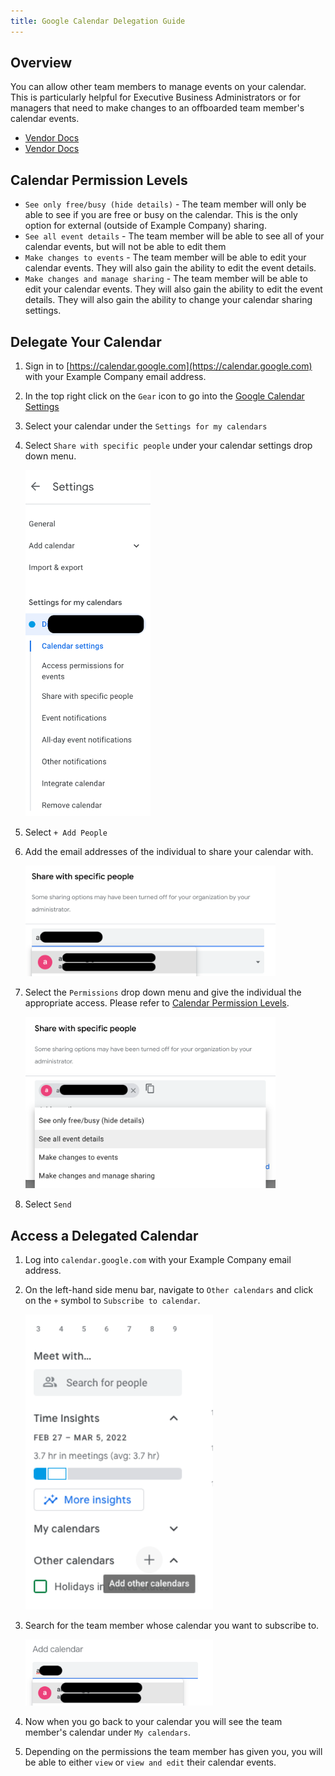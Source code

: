 ```yaml
---
title: Google Calendar Delegation Guide
---
```


## Overview

You can allow other team members to manage events on your calendar. This is particularly helpful for Executive Business Administrators or for managers that need to make changes to an offboarded team member's calendar events.

- [Vendor Docs](https://support.google.com/a/users/answer/168126)
- [Vendor Docs](https://support.google.com/calendar/answer/37082)

## Calendar Permission Levels

- `See only free/busy (hide details)` - The team member will only be able to see if you are free or busy on the calendar. This is the only option for external (outside of Example Company) sharing.
- `See all event details` - The team member will be able to see all of your calendar events, but will not be able to edit them
- `Make changes to events` - The team member will be able to edit your calendar events. They will also gain the ability to edit the event details.
- `Make changes and manage sharing` - The team member will be able to edit your calendar events. They will also gain the ability to edit the event details. They will also gain the ability to change your calendar sharing settings.

## Delegate Your Calendar

1. Sign in to [https://calendar.google.com](https://calendar.google.com) with your Example Company email address.

1. In the top right click on the `Gear` icon to go into the [Google Calendar Settings](https://support.google.com/calendar/answer/6084644?hl=en&co=GENIE.Platform%3DAndroid)

1. Select your calendar under the `Settings for my calendars`

1. Select `Share with specific people` under your calendar settings drop down menu.

   <img src="images/google_calendar_settings.png" alt="Google Calendar Settings" width="200"/><br>

1. Select `+ Add People`

1. Add the email addresses of the individual to share your calendar with.

    <img src="images/google_calendar_settings_share.png" alt="Google Calendar Settings Share" width="400"/>

1. Select the `Permissions` drop down menu and give the individual the appropriate access. Please refer to [Calendar Permission Levels](#calendar-permission-levels).

    <img src="images/google_calendar_settings_share_permissions.png" alt="Google Calendar Settings Share Permissions" width="400"/>

1. Select `Send`

## Access a Delegated Calendar

1. Log into `calendar.google.com` with your Example Company email address.

1. On the left-hand side menu bar, navigate to `Other calendars` and click on the `+` symbol to `Subscribe to calendar`.

    <img src="images/google_calendar_add_other_calendars.png" alt="Google Calendar Add Other Calendars" width="300"/>

1. Search for the team member whose calendar you want to subscribe to.

    <img src="images/google_calendar_add_calendar.png" alt="Google Calendar Add Calendar" width="300"/>

1. Now when you go back to your calendar you will see the team member's calendar under `My calendars`.

1. Depending on the permissions the team member has given you, you will be able to either `view` or `view and edit` their calendar events.
